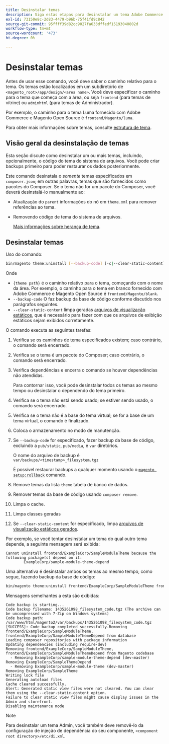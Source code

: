 ```yaml
---
title: Desinstalar temas
description: Siga estas etapas para desinstalar um tema Adobe Commerce ou Magento Open Source.
exl-id: 73150e8c-2d83-4479-b96b-75f41fd9c842
source-git-commit: 95ffff39d82cc9027fa633dffedf15193040802d
workflow-type: tm+mt
source-wordcount: '473'
ht-degree: 0%

---
```


# Desinstalar temas

Antes de usar esse comando, você deve saber o caminho relativo para o tema. Os temas estão localizados em um subdiretório de `<magento_root>/app/design/<area name>`. Você deve especificar o caminho para o tema que começa com a área, ou seja `frontend` (para temas de vitrine) ou `adminhtml` (para temas de Administrador).

Por exemplo, o caminho para o tema Luma fornecido com Adobe Commerce e Magento Open Source é `frontend/Magento/luma`.

Para obter mais informações sobre temas, consulte [estrutura de tema](https://developer.adobe.com/commerce/frontend-core/guide/themes/structure/).

## Visão geral da desinstalação de temas

Esta seção discute como desinstalar um ou mais temas, incluindo, opcionalmente, o código do tema do sistema de arquivos. Você pode criar backups primeiro para poder restaurar os dados posteriormente.

Este comando desinstala o *somente* temas especificados em `composer.json`; em outras palavras, temas que são fornecidos como pacotes do Composer. Se o tema não for um pacote do Composer, você deverá desinstalá-lo manualmente ao:

* Atualização do `parent` informações do nó em `theme.xml` para remover referências ao tema.
* Removendo código de tema do sistema de arquivos.

   [Mais informações sobre herança de tema](https://developer.adobe.com/commerce/frontend-core/guide/themes/inheritance/).

## Desinstalar temas

Uso do comando:

```bash
bin/magento theme:uninstall [--backup-code] [-c|--clear-static-content] {theme path} ... {theme path}
```

Onde

* `{theme path}` é o caminho relativo para o tema, começando com o nome da área. Por exemplo, o caminho para o tema em branco fornecido com Adobe Commerce e Magento Open Source é `frontend/Magento/blank`.
* `--backup-code` O faz backup da base de código conforme discutido nos parágrafos seguintes.
* `--clear-static-content` limpa geradas [arquivos de visualização estáticos](../../configuration/cli/static-view-file-deployment.md), que é necessário para fazer com que os arquivos de exibição estáticos sejam exibidos corretamente.

O comando executa as seguintes tarefas:

1. Verifica se os caminhos de tema especificados existem; caso contrário, o comando será encerrado.
1. Verifica se o tema é um pacote do Composer; caso contrário, o comando será encerrado.
1. Verifica dependências e encerra o comando se houver dependências não atendidas.

   Para contornar isso, você pode desinstalar todos os temas ao mesmo tempo ou desinstalar o dependendo do tema primeiro.

1. Verifica se o tema não está sendo usado; se estiver sendo usado, o comando será encerrado.
1. Verifica se o tema não é a base do tema virtual; se for a base de um tema virtual, o comando é finalizado.
1. Coloca o armazenamento no modo de manutenção.
1. Se `--backup-code` for especificado, fazer backup da base de código, excluindo a `pub/static`, `pub/media`, e `var` diretórios.

   O nome do arquivo de backup é `var/backups/<timestamp>_filesystem.tgz`

   É possível restaurar backups a qualquer momento usando o [`magento setup:rollback`](uninstall-modules.md#roll-back-the-file-system-database-or-media-files) comando.

1. Remove temas da lista `theme` tabela de banco de dados.
1. Remover temas da base de código usando `composer remove`.
1. Limpa o cache.
1. Limpa classes geradas
1. Se `--clear-static-content` for especificado, limpa [arquivos de visualização estáticos gerados](../../configuration/cli/static-view-file-deployment.md).

Por exemplo, se você tentar desinstalar um tema do qual outro tema depende, a seguinte mensagem será exibida:

```terminal
Cannot uninstall frontend/ExampleCorp/SampleModuleTheme because the following package(s) depend on it:
        ExampleCorp/sample-module-theme-depend
```

Uma alternativa é desinstalar ambos os temas ao mesmo tempo, como segue, fazendo backup da base de código:

```bash
bin/magento theme:uninstall frontend/ExampleCorp/SampleModuleTheme frontend/ExampleCorp/SampleModuleThemeDepend --backup-code
```

Mensagens semelhantes a esta são exibidas:

```terminal
Code backup is starting...
Code backup filename: 1435261098_filesystem_code.tgz (The archive can be uncompressed with 7-Zip on Windows systems)
Code backup path: /var/www/html/magento2/var/backups/1435261098_filesystem_code.tgz
[SUCCESS]: Code backup completed successfully.Removing frontend/ExampleCorp/SampleModuleTheme, frontend/ExampleCorp/SampleModuleThemeDepend from database
Loading composer repositories with package information
Updating dependencies (including require-dev)
Removing frontend/ExampleCorp/SampleModuleTheme, frontend/ExampleCorp/SampleModuleThemeDepend from Magento codebase
  - Removing ExampleCorp/sample-module-theme-depend (dev-master)
Removing ExampleCorp/SampleThemeDepend
  - Removing ExampleCorp/sample-module-theme (dev-master)
Removing ExampleCorp/SampleTheme
Writing lock file
Generating autoload files
Cache cleared successfully.
Alert: Generated static view files were not cleared. You can clear them using the --clear-static-content option.
Failure to clear static view files might cause display issues in the Admin and storefront.
Disabling maintenance mode
```

>[!NOTE]
>
>Para desinstalar um tema Admin, você também deve removê-lo da configuração de injeção de dependência do seu componente, `<component root directory>/etc/di.xml`.
